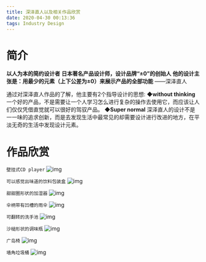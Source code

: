 ```yaml
---
title: 深泽直人以及相关作品欣赏
date: 2020-04-30 00:13:36
tags: Industry Design
---
```

# 简介
**以人为本的简约设计者**
**日本著名产品设计师，设计品牌“±0”的创始人**
**他的设计主张是：用最少的元素（上下公差为±0）来展示产品的全部功能**
——深泽直人

通过对深泽直人作品的了解，他主要有2个指导设计的思想:
**◆without thinking**
一个好的产品，不是需要让一个人学习怎么进行复杂的操作去使用它，而应该让人们仅仅凭借直觉就可以很好的驾驭产品。
**◆Super normal**
深泽直人的设计不是一一味的追求创新，而是去发现生活中最常见的却需要设计进行改进的地方，在平淡无奇的生活中发现设计元素。

# 作品欣赏
`壁挂式CD player`
![img](https://cdn.jsdelivr.net/gh/elsyq1123/blog1123/themes/Cxo/source/img/assets/2.jpg)

`可以感觉出味道的饮料包装盒`
![img](https://cdn.jsdelivr.net/gh/elsyq1123/blog1123/themes/Cxo/source/img/assets/4.png)

`甜甜圈形状的加湿器`
![img](https://cdn.jsdelivr.net/gh/elsyq1123/blog1123/themes/Cxo/source/img/assets/1.png)

`伞柄带有凹槽的雨伞`
![img](https://cdn.jsdelivr.net/gh/elsyq1123/blog1123/themes/Cxo/source/img/assets/11.jpg)

`可翻转的洗手池`
![img](https://cdn.jsdelivr.net/gh/elsyq1123/blog1123/themes/Cxo/source/img/assets/9.png)

`沙槌形状的调味瓶`
![img](https://cdn.jsdelivr.net/gh/elsyq1123/blog1123/themes/Cxo/source/img/assets/10.png)

`广岛椅`
![img](https://cdn.jsdelivr.net/gh/elsyq1123/blog1123/themes/Cxo/source/img/assets/13.png)

`墙角垃圾桶`
![img](https://cdn.jsdelivr.net/gh/elsyq1123/blog1123/themes/Cxo/source/img/assets/12.png)